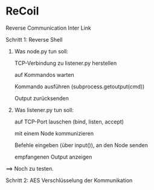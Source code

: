 # ReCoil
Reverse Communication Inter Link

Schritt 1: Reverse Shell
1. Was node.py tun soll:

    TCP-Verbindung zu listener.py herstellen

    auf Kommandos warten

    Kommando ausführen (subprocess.getoutput(cmd))

    Output zurücksenden

2. Was listener.py tun soll:

    auf TCP-Port lauschen (bind, listen, accept)

    mit einem Node kommunizieren

    Befehle eingeben (über input()), an den Node senden

    empfangenen Output anzeigen

==> Noch zu testen.

Schritt 2: AES Verschlüsselung der Kommunikation

